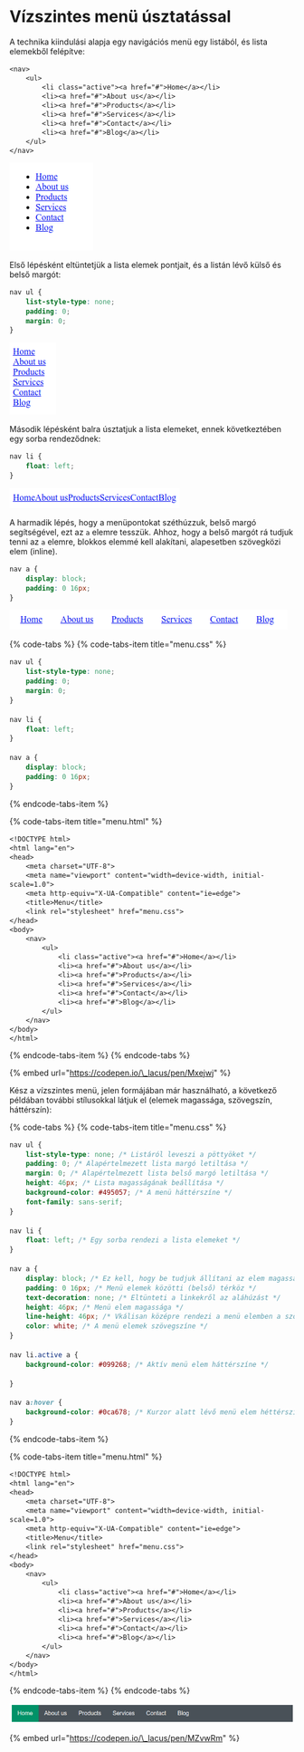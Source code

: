# Vízszintes menü úsztatással

A technika kiindulási alapja egy navigációs menü egy listából, és lista elemekből felépítve:

```markup
<nav>
	<ul>
		<li class="active"><a href="#">Home</a></li>
		<li><a href="#">About us</a></li>
		<li><a href="#">Products</a></li>
		<li><a href="#">Services</a></li>
		<li><a href="#">Contact</a></li>
		<li><a href="#">Blog</a></li>
	</ul>
</nav>
```

![Form&#xE1;zatlan men&#xFC; megjelen&#xE9;se.](../.gitbook/assets/float-menu.png)

Első lépésként eltüntetjük a lista elemek pontjait, és a listán lévő külső és belső margót:

```css
nav ul {
	list-style-type: none;
	padding: 0;
	margin: 0;
}
```

![Lista pontok n&#xE9;lk&#xFC;l.](../.gitbook/assets/float-menu2.png)

Második lépésként balra úsztatjuk a lista elemeket, ennek következtében egy sorba rendeződnek:

```css
nav li {
    float: left;
}
```

![Lista elemek v&#xED;zszintesen rendezve.](../.gitbook/assets/float-menu3.png)

A harmadik lépés, hogy a menüpontokat széthúzzuk, belső margó segítségével, ezt az `a` elemre tesszük. Ahhoz, hogy a belső margót rá tudjuk tenni az `a` elemre, blokkos elemmé kell alakítani, alapesetben szövegközi elem \(inline\).

```css
nav a {
    display: block;
    padding: 0 16px;
}
```

![Ez m&#xE1;r egy haszn&#xE1;lhat&#xF3; v&#xED;zszintes men&#xFC;.](../.gitbook/assets/float-menu4.png)

{% code-tabs %}
{% code-tabs-item title="menu.css" %}
```css
nav ul {
    list-style-type: none;
    padding: 0;
    margin: 0;
}

nav li {
    float: left;
}

nav a {
    display: block;
    padding: 0 16px;
}
```
{% endcode-tabs-item %}

{% code-tabs-item title="menu.html" %}
```markup
<!DOCTYPE html>
<html lang="en">
<head>
    <meta charset="UTF-8">
    <meta name="viewport" content="width=device-width, initial-scale=1.0">
    <meta http-equiv="X-UA-Compatible" content="ie=edge">
    <title>Menu</title>
    <link rel="stylesheet" href="menu.css">
</head>
<body>
    <nav>
        <ul>
            <li class="active"><a href="#">Home</a></li>
            <li><a href="#">About us</a></li>
            <li><a href="#">Products</a></li>
            <li><a href="#">Services</a></li>
            <li><a href="#">Contact</a></li>
            <li><a href="#">Blog</a></li>
        </ul>
    </nav>
</body>
</html>
```
{% endcode-tabs-item %}
{% endcode-tabs %}

{% embed url="https://codepen.io/\_lacus/pen/Mxejwj" %}

Kész a vízszintes menü, jelen formájában már használható, a következő példában további stílusokkal látjuk el \(elemek magassága, szövegszín, háttérszín\):

{% code-tabs %}
{% code-tabs-item title="menu.css" %}
```css
nav ul {
	list-style-type: none; /* Listáról leveszi a pöttyöket */
	padding: 0; /* Alapértelmezett lista margó letiltása */
	margin: 0; /* Alapértelmezett lista belső margó letiltása */
	height: 46px; /* Lista magasságának beállítása */
	background-color: #495057; /* A menü háttérszíne */
	font-family: sans-serif;
}

nav li {
	float: left; /* Egy sorba rendezi a lista elemeket */
}

nav a {
	display: block; /* Ez kell, hogy be tudjuk állítani az elem magasságát, belső margóját */
	padding: 0 16px; /* Menü elemek közötti (belső) térköz */
	text-decoration: none; /* Eltünteti a linkekről az aláhúzást */
	height: 46px; /* Menü elem magassága */
	line-height: 46px; /* Vkálisan középre rendezi a menü elemben a szöveget */
	color: white; /* A menü elemek szövegszíne */
}

nav li.active a {
	background-color: #099268; /* Aktív menü elem háttérszíne */
	
}

nav a:hover {
	background-color: #0ca678; /* Kurzor alatt lévő menü elem héttérszíne */
}
```
{% endcode-tabs-item %}

{% code-tabs-item title="menu.html" %}
```markup
<!DOCTYPE html>
<html lang="en">
<head>
    <meta charset="UTF-8">
    <meta name="viewport" content="width=device-width, initial-scale=1.0">
    <meta http-equiv="X-UA-Compatible" content="ie=edge">
    <title>Menu</title>
    <link rel="stylesheet" href="menu.css">
</head>
<body>
    <nav>
        <ul>
            <li class="active"><a href="#">Home</a></li>
            <li><a href="#">About us</a></li>
            <li><a href="#">Products</a></li>
            <li><a href="#">Services</a></li>
            <li><a href="#">Contact</a></li>
            <li><a href="#">Blog</a></li>
        </ul>
    </nav>
</body>
</html>
```
{% endcode-tabs-item %}
{% endcode-tabs %}

![Egy lehets&#xE9;ges men&#xFC; st&#xED;lus.](../.gitbook/assets/float-menu5.png)

{% embed url="https://codepen.io/\_lacus/pen/MZvwRm" %}

